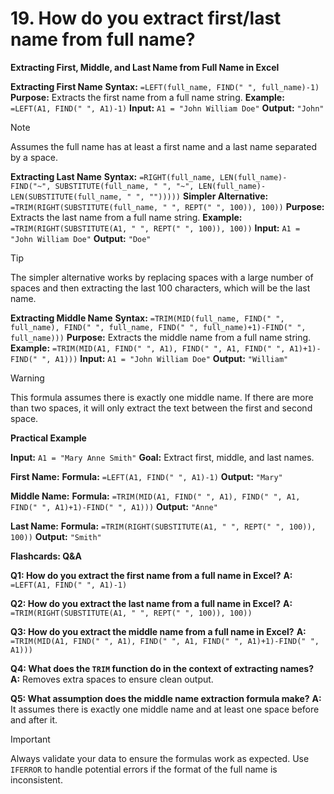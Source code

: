 # 19. **How do you extract first/last name from full name?**

**Extracting First, Middle, and Last Name from Full Name in Excel**

**Extracting First Name**
**Syntax:** `=LEFT(full_name, FIND(" ", full_name)-1)`
**Purpose:** Extracts the first name from a full name string.
**Example:** `=LEFT(A1, FIND(" ", A1)-1)`
**Input:** `A1 = "John William Doe"`
**Output:** `"John"`

> [!NOTE]
> Assumes the full name has at least a first name and a last name separated by a space.

**Extracting Last Name**
**Syntax:** `=RIGHT(full_name, LEN(full_name)-FIND("~", SUBSTITUTE(full_name, " ", "~", LEN(full_name)-LEN(SUBSTITUTE(full_name, " ", "")))))`
**Simpler Alternative:** `=TRIM(RIGHT(SUBSTITUTE(full_name, " ", REPT(" ", 100)), 100))`
**Purpose:** Extracts the last name from a full name string.
**Example:** `=TRIM(RIGHT(SUBSTITUTE(A1, " ", REPT(" ", 100)), 100))`
**Input:** `A1 = "John William Doe"`
**Output:** `"Doe"`

> [!TIP]
> The simpler alternative works by replacing spaces with a large number of spaces and then extracting the last 100 characters, which will be the last name.

**Extracting Middle Name**
**Syntax:** `=TRIM(MID(full_name, FIND(" ", full_name), FIND(" ", full_name, FIND(" ", full_name)+1)-FIND(" ", full_name)))`
**Purpose:** Extracts the middle name from a full name string.
**Example:** `=TRIM(MID(A1, FIND(" ", A1), FIND(" ", A1, FIND(" ", A1)+1)-FIND(" ", A1)))`
**Input:** `A1 = "John William Doe"`
**Output:** `"William"`

> [!WARNING]
> This formula assumes there is exactly one middle name. If there are more than two spaces, it will only extract the text between the first and second space.

**Practical Example**

**Input:** `A1 = "Mary Anne Smith"`
**Goal:** Extract first, middle, and last names.

**First Name:**
**Formula:** `=LEFT(A1, FIND(" ", A1)-1)`
**Output:** `"Mary"`

**Middle Name:**
**Formula:** `=TRIM(MID(A1, FIND(" ", A1), FIND(" ", A1, FIND(" ", A1)+1)-FIND(" ", A1)))`
**Output:** `"Anne"`

**Last Name:**
**Formula:** `=TRIM(RIGHT(SUBSTITUTE(A1, " ", REPT(" ", 100)), 100))`
**Output:** `"Smith"`

**Flashcards: Q&A**

**Q1: How do you extract the first name from a full name in Excel?**
**A:** `=LEFT(A1, FIND(" ", A1)-1)`

**Q2: How do you extract the last name from a full name in Excel?**
**A:** `=TRIM(RIGHT(SUBSTITUTE(A1, " ", REPT(" ", 100)), 100))`

**Q3: How do you extract the middle name from a full name in Excel?**
**A:** `=TRIM(MID(A1, FIND(" ", A1), FIND(" ", A1, FIND(" ", A1)+1)-FIND(" ", A1)))`

**Q4: What does the `TRIM` function do in the context of extracting names?**
**A:** Removes extra spaces to ensure clean output.

**Q5: What assumption does the middle name extraction formula make?**
**A:** It assumes there is exactly one middle name and at least one space before and after it.

> [!IMPORTANT]
> Always validate your data to ensure the formulas work as expected. Use `IFERROR` to handle potential errors if the format of the full name is inconsistent.
